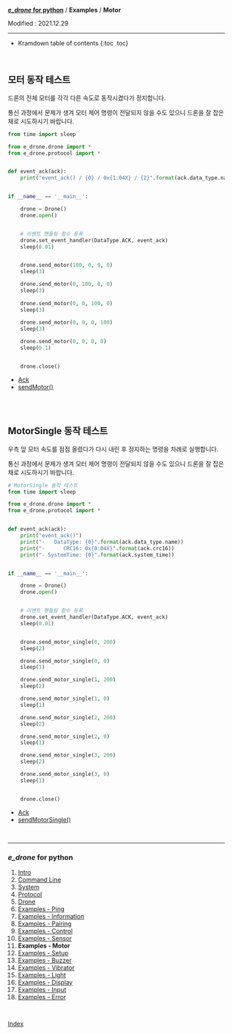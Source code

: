 **[*e_drone* for python](index.md)** / **Examples** / **Motor**

Modified : 2021.12.29

---

* Kramdown table of contents
{:toc .toc}

<br>


<a name="Motor"></a>
## 모터 동작 테스트

드론의 전체 모터를 각각 다른 속도로 동작시켰다가 정지합니다.

통신 과정에서 문제가 생겨 모터 제어 명령이 전달되지 않을 수도 있으니 드론을 잘 잡은 채로 시도하시기 바랍니다.

```py
from time import sleep

from e_drone.drone import *
from e_drone.protocol import *


def event_ack(ack):
    print("event_ack() / {0} / 0x{1:04X} / {2}".format(ack.data_type.name, ack.crc16, ack.system_time))


if __name__ == '__main__':

    drone = Drone()
    drone.open()


    # 이벤트 핸들링 함수 등록
    drone.set_event_handler(DataType.ACK, event_ack)
    sleep(0.01)


    drone.send_motor(100, 0, 0, 0)
    sleep(3)

    drone.send_motor(0, 100, 0, 0)
    sleep(3)
    
    drone.send_motor(0, 0, 100, 0)
    sleep(3)
    
    drone.send_motor(0, 0, 0, 100)
    sleep(3)

    drone.send_motor(0, 0, 0, 0)
    sleep(0.1)


    drone.close()
```

- [Ack](04_protocol.md#Ack)
- [sendMotor()](05_drone.md#sendMotor)


<br>
<br>


<a name="MotorSingle"></a>
## MotorSingle 동작 테스트

우측 앞 모터 속도를 점점 올렸다가 다시 내린 후 정지하는 명령을 차례로 실행합니다.

통신 과정에서 문제가 생겨 모터 제어 명령이 전달되지 않을 수도 있으니 드론을 잘 잡은 채로 시도하시기 바랍니다.

```py
# MotorSingle 동작 테스트
from time import sleep

from e_drone.drone import *
from e_drone.protocol import *


def event_ack(ack):
    print("event_ack()")
    print("-   DataType: {0}".format(ack.data_type.name))
    print("-      CRC16: 0x{0:04X}".format(ack.crc16))
    print("- SystemTime: {0}".format(ack.system_time))


if __name__ == '__main__':

    drone = Drone()
    drone.open()


    # 이벤트 핸들링 함수 등록
    drone.set_event_handler(DataType.ACK, event_ack)
    sleep(0.01)


    drone.send_motor_single(0, 200)
    sleep(2)

    drone.send_motor_single(0, 0)
    sleep(1)

    drone.send_motor_single(1, 200)
    sleep(2)

    drone.send_motor_single(1, 0)
    sleep(1)

    drone.send_motor_single(2, 200)
    sleep(2)

    drone.send_motor_single(2, 0)
    sleep(1)

    drone.send_motor_single(3, 200)
    sleep(2)

    drone.send_motor_single(3, 0)
    sleep(1)


    drone.close()
```

- [Ack](04_protocol.md#Ack)
- [sendMotorSingle()](05_drone.md#sendMotorSingle)


<br>

---

<h3><i>e_drone</i> for python</H3>

 1. [Intro](01_intro.md)
 2. [Command Line](02_commandline.md)
 3. [System](03_system.md)
 4. [Protocol](04_protocol.md)
 5. [Drone](05_drone.md)
 6. [Examples - Ping](examples_01_ping.md)
 7. [Examples - Information](examples_02_information.md)
 8. [Examples - Pairing](examples_03_pairing.md)
 9. [Examples - Control](examples_04_control.md)
10. [Examples - Sensor](examples_05_sensor.md)
11. **Examples - Motor**
12. [Examples - Setup](examples_07_setup.md)
13. [Examples - Buzzer](examples_08_buzzer.md)
14. [Examples - Vibrator](examples_09_vibrator.md)
15. [Examples - Light](examples_10_light.md)
16. [Examples - Display](examples_11_display.md)
17. [Examples - Input](examples_12_input.md)
18. [Examples - Error](examples_13_error.md)


<br>

[Index](index.md)
